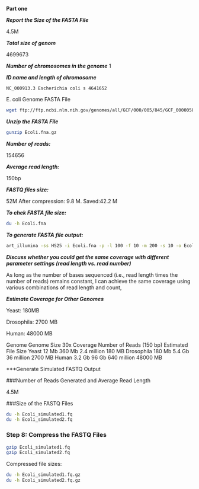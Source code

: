 
**Part one**

***Report the Size of the FASTA File*** 

4.5M

***Total size of genom***

4699673

***Number of chromosomes in the genome***
1

***ID name and length of chromosome*** 
````
NC_000913.3 Escherichia coli s 4641652 

````

E. coli Genome FASTA File

```sh
wget ftp://ftp.ncbi.nlm.nih.gov/genomes/all/GCF/000/005/845/GCF_000005845.2_ASM584v2/GCF_000005845.2_ASM584v2_genomic.fna.gz -O Ecoli.fna.gz
```

***Unzip the FASTA File***

```sh
gunzip Ecoli.fna.gz
```

***Number of reads:***

154656

***Average read length:***

150bp

***FASTQ files size:*** 

52M 
After compression: 9.8 M. 
Saved:42.2 M

***To chek FASTA file size:***

```sh
du -h Ecoli.fna
```


***To generate FASTA file output:***

```sh
art_illumina -ss HS25 -i Ecoli.fna -p -l 100 -f 10 -m 200 -s 10 -o Ecoli_simulated
```


***Discuss whether you could get the same coverage with different parameter settings (read length vs. read number)***

As long as the number of bases sequenced (i.e., read length times the number of reads) remains constant, I can achieve the same coverage using various combinations of read length and count,

***Estimate Coverage for Other Genomes***

Yeast: 180MB

Drosophila: 2700 MB

Human: 48000 MB

Genome     	Genome     Size	    30x Coverage	   Number of Reads (150 bp)	Estimated File Size
Yeast	    12 Mb	   360 Mb	2.4 million	       180 MB
Drosophila	180 Mb	   5.4 Gb	36 million	       2700 MB
Human	    3.2 Gb	   96 Gb	640 million	       48000 MB



***Generate Simulated FASTQ Output




###Number of Reads Generated and Average Read Length

4.5M

###Size of the FASTQ Files

```sh
du -h Ecoli_simulated1.fq
du -h Ecoli_simulated2.fq
```

### Step 8: Compress the FASTQ Files


```sh
gzip Ecoli_simulated1.fq
gzip Ecoli_simulated2.fq
```

Compressed file sizes:

```sh
du -h Ecoli_simulated1.fq.gz
du -h Ecoli_simulated2.fq.gz
```




